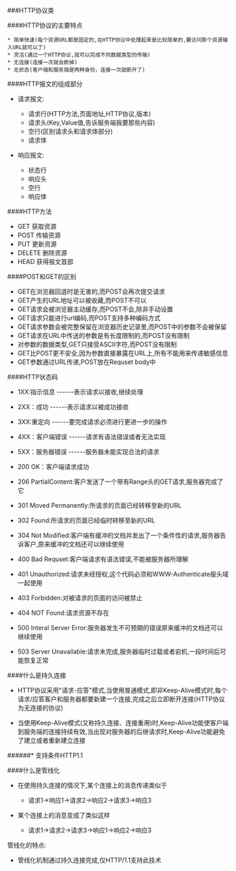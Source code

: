 ###HTTP协议类


####HTTP协议的主要特点
    
    * 简单快速(每个资源URL都是固定的,在HTTP协议中处理起来是比较简单的,要访问那个资源输入URL就可以了)
    * 灵活(通过一个HTTP协议,就可以完成不同数据类型的传输)
    * 无连接(连接一次就会断掉)
    * 无状态(客户端和服务端是两种身份，连接一次就断开了)


####HTTP报文的组成部分
    
* 请求报文:
            
    * 请求行(HTTP方法,页面地址,HTTP协议,版本)
    * 请求头(Key,Value值,告诉服务端我要那些内容)
    * 空行(区别请求头和请求体部分)
    * 请求体        
        
        
* 响应报文:

    * 状态行
    * 响应头
    * 空行
    * 响应体
    

####HTTP方法

 * GET    获取资源
 * POST   传输资源
 * PUT    更新资源
 * DELETE 删除资源
 * HEAD   获得报文首部

####POST和GET的区别

* GET在浏览器回退时是无害的,而POST会再次提交请求
* GET产生的URL地址可以被收藏,而POST不可以
* GET请求会被浏览器主动缓存,而POST不会,除非手动设置
* GET请求只能进行url编码,而POST支持多种编码方式
* GET请求参数会被完整保留在浏览器历史记录里,而POST中的参数不会被保留
* GET请求在URL中传送的参数是有长度限制的,而POST没有限制
* 对参数的数据类型,GET只接受ASCII字符,而POST没有限制
* GET比POST更不安全,因为参数直接暴露在URL上,所有不能用来传递敏感信息
* GET参数通过URL传递,POST放在Requset body中



####HTTP状态码

* 1XX:指示信息   ------表示请求以接收,继续处理
* 2XX：成功      ------表示请求以被成功接收
* 3XX:重定向     ------要完成请求必须进行更进一步的操作
* 4XX：客户端错误 ------请求有语法错误或者无法实现
* 5XX：服务器错误 ------服务器未能实现合法的请求



* 200 OK：客户端请求成功
* 206 PartialContent:客户发送了一个带有Range头的GET请求,服务器完成了它
* 301 Moved Permanently:所请求的页面已经转移至新的URL
* 302 Found:所请求的页面已经临时转移至新的URL
* 304 Not Modified:客户端有缓冲的文档并发出了一个条件性的请求,服务器告诉客户,原来缓冲的文档还可以继续使用
* 400 Bad Requset:客户端请求有语法错误,不能被服务器所理解
* 401 Unauthorized:请求未经授权,这个代码必须和WWW-Authenticate报头域一起使用
* 403 Forbidden:对被请求的页面的访问被禁止
* 404 NOT Found:请求资源不存在
* 500 Interal Server Error:服务器发生不可预期的错误原来缓冲的文档还可以继续使用
* 503 Server Unavailable:请求未完成,服务器临时过载或者宕机,一段时间后可能恢复正常

####什么是持久连接

* HTTP协议采用"请求-应答"模式,当使用普通模式,即非Keep-Alive模式时,每个请求/应答客户和服务器都要新建一个连接,完成之后立即断开连接(HTTP协议为无连接的协议)

* 当使用Keep-Alive模式(又称持久连接、连接重用)时,Keep-Alive功能使客户端到服务端的连接持续有效,当出现对服务器的后继请求时,Keep-Alive功能避免了建立或者重新建立连接

######* 支持条件HTTP1.1

####什么是管线化

* 在使用持久连接的情况下,某个连接上的消息传递类似于

    * 请求1->响应1->请求2->响应2->请求3->响应3

* 某个连接上的消息变成了类似这样

    * 请求1->请求2->请求3->响应1->响应2->响应3


管线化的特点:

* 管线化机制通过持久连接完成,仅HTTP/1.1支持此技术



